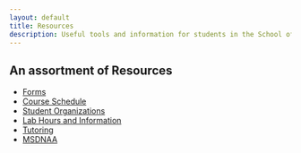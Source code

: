 ```yaml
---
layout: default
title: Resources
description: Useful tools and information for students in the School of CSE
---
```


## An assortment of __Resources__

- [Forms][forms]
- [Course Schedule][courses]
- [Student Organizations][clubs]
- [Lab Hours and Information][labs]
- [Tutoring][tutoring]
- [MSDNAA][msdnaa]

[forms]: ../forms
[courses]: ../programs/Yearly_schedule_of_courses.pdf
[clubs]: ../clubs
[labs]: ../labs
[tutoring]: ../labs/#tutoring
[msdnaa]: ../labs/#msdnaa
